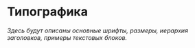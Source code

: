 # Типографика

_Здесь будут описаны основные шрифты, размеры, иерархия заголовков, примеры текстовых блоков._ 